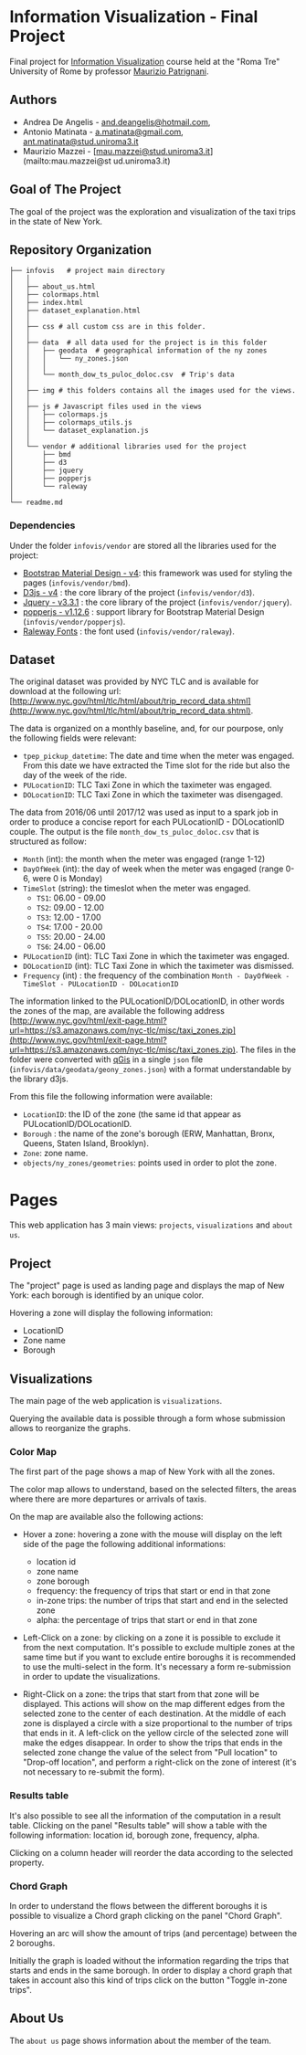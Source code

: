 # Information Visualization - Final Project

Final project for [Information Visualization](http://www.dia.uniroma3.it/~infovis/) course held at the "Roma Tre" University of Rome by professor [Maurizio Patrignani](http://www.dia.uniroma3.it/~compunet/www/view/person.php?id=titto).

## Authors

- Andrea De Angelis - [and.deangelis@hotmail.com](mailto:and.deangelis@hotmail.com),
- Antonio Matinata - [a.matinata@gmail.com](mailto:a.matinata@gmail.com), [ant.matinata@stud.uniroma3.it](ant.matinata@stud.uniroma3.it)
- Maurizio Mazzei - [mau.mazzei@stud.uniroma3.it](mailto:mau.mazzei@st ud.uniroma3.it) 

## Goal of The Project
 
The goal of the project was the exploration and visualization of the taxi trips in the state of New York.

## Repository Organization

```/bin/bash
├── infovis   # project main directory
│   │  
│   ├── about_us.html 
│   ├── colormaps.html
│   ├── index.html 
│   ├── dataset_explanation.html
│   │ 
│   ├── css # all custom css are in this folder.
│   │
│   ├── data  # all data used for the project is in this folder
│   │   ├── geodata  # geographical information of the ny zones
│   │   │   └── ny_zones.json
│   │   │ 
│   │   └── month_dow_ts_puloc_doloc.csv  # Trip's data
│   │ 
│   ├── img # this folders contains all the images used for the views.
│   │ 
│   ├── js # Javascript files used in the views
│   │   ├── colormaps.js
│   │   ├── colormaps_utils.js
│   │   └── dataset_explanation.js
│   │ 
│   └── vendor # additional libraries used for the project
│       ├── bmd  
│       ├── d3 
│       ├── jquery
│       ├── popperjs
│       └── raleway
│ 
└── readme.md
```

### Dependencies

Under the folder `infovis/vendor` are stored all the libraries used for the project:

- [Bootstrap Material Design - v4](https://fezvrasta.github.io/bootstrap-material-design/): this framework was used for styling the pages (`infovis/vendor/bmd`).
- [D3js - v4](https://d3js.org/) : the core library of the project (`infovis/vendor/d3`).
- [Jquery - v3.3.1](https://jquery.com/) : the core library of the project (`infovis/vendor/jquery`).
- [popperjs - v1.12.6](https://popper.js.org/) : support library for Bootstrap Material Design (`infovis/vendor/popperjs`).
- [Raleway Fonts](https://fonts.google.com/specimen/Raleway) : the font used (`infovis/vendor/raleway`).

## Dataset

The original dataset was provided by NYC TLC and is available for download at the following url: [http://www.nyc.gov/html/tlc/html/about/trip_record_data.shtml](http://www.nyc.gov/html/tlc/html/about/trip_record_data.shtml).

The data is organized on a monthly baseline, and, for our pourpose, only the following fields were relevant:

- `tpep_pickup_datetime`: The date and time when the meter was engaged. From this date we have extracted the Time slot for the ride but also the day of the week of the ride.
- `PULocationID`: TLC Taxi Zone in which the taximeter was engaged.
- `DOLocationID`: TLC Taxi Zone in which the taximeter was disengaged.

The data from 2016/06 until 2017/12 was used as input to a spark job in order to produce a concise report for each PULocationID - DOLocationID couple.
The output is the file `month_dow_ts_puloc_doloc.csv` that is structured as follow:

- `Month` (int): the month when the meter was engaged (range 1-12)	
- `DayOfWeek` (int): the day of week when the meter was engaged (range 0-6, were 0 is Monday) 
- `TimeSlot` (string): the timeslot when the meter was engaged.
	- `TS1`: 06.00 - 09.00 
	- `TS2`: 09.00 - 12.00
	- `TS3`: 12.00 - 17.00
	- `TS4`: 17.00 - 20.00
	- `TS5`: 20.00 - 24.00
	- `TS6`: 24.00 - 06.00
- `PULocationID` (int): TLC Taxi Zone in which the taximeter was engaged.
- `DOLocationID` (int): TLC Taxi Zone in which the taximeter was dismissed.
- `Frequency` (int) : the frequency of the combination `Month - DayOfWeek - TimeSlot - PULocationID - DOLocationID`

The information linked to the PULocationID/DOLocationID, in other words the zones of the map, are available the following address [http://www.nyc.gov/html/exit-page.html?url=https://s3.amazonaws.com/nyc-tlc/misc/taxi_zones.zip](http://www.nyc.gov/html/exit-page.html?url=https://s3.amazonaws.com/nyc-tlc/misc/taxi_zones.zip).
The files in the folder were converted with [qGis](https://www.qgis.org/it/site/) in a single `json` file (`infovis/data/geodata/geony_zones.json`) with a format understandable by the library d3js.

From this file the following information were available:

- `LocationID`: the ID of the zone (the same id that appear as PULocationID/DOLocationID. 
- `Borough` : the name of the zone's borough (ERW, Manhattan, Bronx, Queens, Staten Island, Brooklyn).
- `Zone`: zone name.
- `objects/ny_zones/geometries`: points used in order to plot the zone.  

# Pages

This web application has 3 main views: `projects`, `visualizations` and `about us`.
 
## Project

The "project" page is used as landing page and displays the map of New York: each borough is identified by an unique color.

Hovering a zone will display the following information: 

- LocationID
- Zone name
- Borough
 
## Visualizations

The main page of the web application is `visualizations`.

Querying the available data is possible through a form whose submission allows to reorganize the graphs.

### Color Map

The first part of the page shows a map of New York with all the zones.

The color map allows to understand, based on the selected filters, the areas where there are more departures or arrivals of taxis.

On the map are available also the following actions:

- Hover a zone: hovering a zone with the mouse will display on the left side of the page the following additional informations: 
	- location id
	- zone name
	- zone borough
	- frequency: the frequency of trips that start or end in that zone 
	- in-zone trips: the number of trips that start and end in the selected zone
	- alpha: the percentage of trips that start or end in that zone

- Left-Click on a zone: by clicking on a zone it is possible to exclude it from the next computation. It's possible to exclude multiple zones at the same time but if you want to exclude entire boroughs it is recommended to use the multi-select in the form. It's necessary a form re-submission in order to update the visualizations.

- Right-Click on a zone: the trips that start from that zone will be displayed. This actions will show on the map different edges from the selected zone to the center of each destination. At the middle of each zone is displayed a circle with a size proportional to the number of trips that ends in it. A left-click on the yellow circle of the selected zone will make the edges disappear. In order to show the trips that ends in the selected zone change the value of the select from "Pull location" to "Drop-off location", and perform a right-click on the zone of interest (it's not necessary to re-submit the form).

### Results table

It's also possible to see all the information of the computation in a result table.
Clicking on the panel "Results table" will show a table with the following information: location id, borough zone, frequency, alpha. 

Clicking on a column header will reorder the data according to the selected property.

### Chord Graph

In order to understand the flows between the different boroughs it is possible to visualize a Chord graph clicking on the panel "Chord Graph".

Hovering an arc will show the amount of trips (and percentage) between the 2 boroughs.

Initially the graph is loaded without the information regarding the trips that starts and ends in the same borough.
In order to display a chord graph that takes in account also this kind of trips click on the button "Toggle in-zone trips".
 
## About Us

The `about us` page shows information about the member of the team. 

